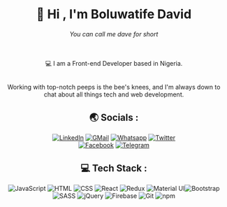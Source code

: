 <!-- - 👋 Hi, I’m @GIT-Gizmo
- 👀 I’m interested in meeting enthusiastic web developers like myself
- 🌱 I’m currently learning to become a Full-Stack developer
- 💞️ I’m looking to collaborate on any web projects
- 📫 How to reach me davidbolu12@gmail.com or message me on whatsapp https://wa.me/+2348161507144 -->




<h1 align="center"> 👋 Hi , I'm Boluwatife David </h1>

<h6 align="center">You can call me dave for short</h6>
  &nbsp;

<div align="center">
💻 I am a Front-end Developer based in Nigeria.
<div>
  &nbsp;
  
<p>Working with top-notch peeps is the bee's knees, and I'm always down to chat about all things tech and web development.</p>

<h2 align="center"> 🌏 Socials :</h2>

<div align="center">

  [![LinkedIn](https://img.shields.io/badge/LinkedIn-0A66C2?style=for-the-badge&logo=linkedin&logoColor=white)](https://www.linkedin.com/in/boluwatife-david-b73354ab/) 
  [![GMail](https://img.shields.io/badge/GMail-DB4437?style=for-the-badge&logo=gmail&logoColor=F4B400)](mailto:davidbolu12@gmail.com)
  [![Whatsapp](https://img.shields.io/badge/Whatsapp-075E54?style=for-the-badge&logo=whatsapp&logoColor=white)](https:/wa.me/+2348161507144) 
  [![Twitter](https://img.shields.io/badge/Twitter-00acee?style=for-the-badge&logo=twitter&logoColor=white)](https://twitter.com/davecodes2)  
  [![Facebook](https://img.shields.io/badge/Facebook-3b5998?style=for-the-badge&logo=facebook&logoColor=white)](https://facebook.com/profile.php?id=100089865966957)
  [![Telegram](https://img.shields.io/badge/Telegram-0088cc?style=for-the-badge&logo=telegram&logoColor=white)](https:/https://t.me/dave_gizmo) 

</div>
  
<!-- <div style="display: flex; width: 80%; margin: 0 auto">
  
  # 📊 GitHub Stats:
  
  [![GitHub stats](https://github-readme-stats.vercel.app/api?username=GIT-Gizmo&theme=gotham&hide=prs)]()

  [![Top Langs](https://github-readme-stats.vercel.app/api/top-langs/?username=GIT-Gizmo&theme=gotham)]()
  
  [![Readme Card](https://github-readme-stats.vercel.app/api/pin/?username=GIT-Gizmo&repo=davecodes&theme=github_dark)](https://github.com/GIT-Gizmo/davecodes)
  
</div>     -->

<h2 align="center"> 💻 Tech Stack :</h2>
<div align="center">
  
 ![JavaScript](https://img.shields.io/badge/JavaScript-F7DF1E?style=for-the-badge&logo=javascript&logoColor=black) ![HTML](https://img.shields.io/badge/HTML5-E34F26?style=for-the-badge&logo=html5&logoColor=white) ![CSS](https://img.shields.io/badge/CSS3-1572B6?style=for-the-badge&logo=css3&logoColor=white) ![React](https://img.shields.io/badge/React-20232A?style=for-the-badge&logo=react&logoColor=61DAFB) ![Redux](https://img.shields.io/badge/Redux-764ABC?style=for-the-badge&logo=redux&logoColor=white) ![Material UI](https://img.shields.io/badge/Material--UI-0081CB?style=for-the-badge&logo=material-ui&logoColor=white)![Bootstrap](https://img.shields.io/badge/Bootstrap-563D7C?style=for-the-badge&logo=bootstrap&logoColor=white) ![SASS](https://img.shields.io/badge/SASS-cc6699?style=for-the-badge&logo=SASS&logoColor=black) ![jQuery](https://img.shields.io/badge/jQuery-0769AD?style=for-the-badge&logo=jquery&logoColor=white) ![Firebase](https://img.shields.io/badge/Firebase-059BE5?style=for-the-badge&logo=firebase&logoColor=FFA611)  ![Git](https://img.shields.io/badge/Git-F05032?style=for-the-badge&logo=git&logoColor=white) ![npm](https://img.shields.io/badge/npm-CB3837?style=for-the-badge&logo=npm)
  
</div> 






<!-- ![TypeScript](https://img.shields.io/badge/TypeScript-007ACC?style=for-the-badge&logo=typescript&logoColor=white)
 ![Java](https://img.shields.io/badge/Java-ED8B00?style=for-the-badge&logo=java&logoColor=white) ![PHP](https://img.shields.io/badge/PHP-777BB4?style=for-the-badge&logo=php&logoColor=white) ![Python](https://img.shields.io/badge/Python-3776AB?style=for-the-badge&logo=python&logoColor=white) ![Vue](https://img.shields.io/badge/Vue.js-35495E?style=for-the-badge&logo=vuedotjs&logoColor=4FC08D) ![Express](https://img.shields.io/badge/Express-000000?style=for-the-badge&logo=express&logoColor=white) ![NestJS](https://img.shields.io/badge/NestJS-E0234E?style=for-the-badge&logo=nestjs&logoColor=white) ![Spring Boot](https://img.shields.io/badge/Spring_Boot-6DB33F?style=for-the-badge&logo=spring&logoColor=white) ![Zend](https://img.shields.io/badge/Zend-067593?style=for-the-badge&logo=zend&logoColor=white) ![MySQL](https://img.shields.io/badge/MySQL-00000F?style=for-the-badge&logo=mysql&logoColor=white) ![MongoDB](https://img.shields.io/badge/MongoDB-4EA94B?style=for-the-badge&logo=mongodb&logoColor=white) ![PostgreSQL](https://img.shields.io/badge/PostgreSQL-316192?style=for-the-badge&logo=postgresql&logoColor=white) ![MyBatis](https://img.shields.io/badge/MyBatis-black?style=for-the-badge&logo=mybatis&logoColor=white) ![TypeORM](https://img.shields.io/badge/TypeORM-black?style=for-the-badge&logo=typeorm&logoColor=white)
![Postman](https://img.shields.io/badge/Postman-FF6C37?style=for-the-badge&logo=postman&logoColor=white) ![Docker](https://img.shields.io/badge/Docker-2496ED?style=for-the-badge&logo=docker&logoColor=white) ![Swagger](https://img.shields.io/badge/Swagger-85EA2D?style=for-the-badge&logo=swagger&logoColor=white) ![Elasticsearch](https://img.shields.io/badge/Elasticsearch-005571?style=for-the-badge&logo=elasticsearch&logoColor=white)
-->

<!---
GIT-Gizmo/GIT-Gizmo is a ✨ special ✨ repository because its `README.md` (this file) appears on your GitHub profile.
You can click the Preview link to take a look at your changes.
--->
